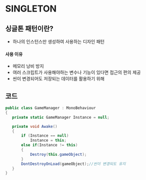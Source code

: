# SINGLETON
## 싱글톤 패턴이란?
  * 하나의 인스턴스만 생성하여 사용하는 디자인 패턴
#### 사용 이유
  * 메모리 낭비 방지
  * 여러 스크립트가 사용해야하는 변수나 기능이 있다면 접근의 편의 제공
  * 씬이 변경되어도 저장되는 데이터를 활용하기 위해
## 코드
 ``` c#
public class GameManager : MonoBehaviour
{
    private static GameManager Instance = null;

    private void Awake()
    {
        if (Instance == null)
            Instance = this;
        else if(Instance != this)
        {
            Destroy(this.gameObject);
        }
        DontDestroyOnLoad(gameObject);//씬이 변경되도 유지
    }
}
```

